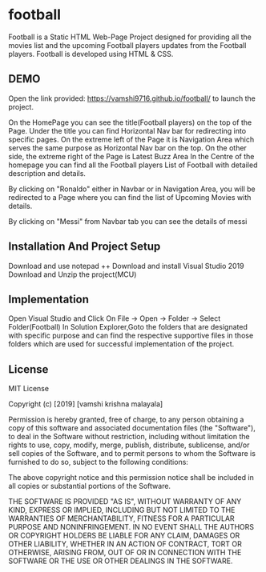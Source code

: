 # football 
Football is a Static HTML Web-Page Project designed for providing all the movies list and the upcoming Football players updates from the Football players.
Football is developed using HTML & CSS.

## DEMO
Open the link provided: https://vamshi9716.github.io/football/ to launch the project.

On the HomePage you can see the title(Football players) on the top of the Page.
Under the title you can find Horizontal Nav bar for redirecting into specific pages.
On the extreme left of the Page it is Navigation Area which serves the same purpose as Horizontal Nav bar on the top.
On the other side, the extreme right of the Page is Latest Buzz Area 
In the Centre of the homepage you can find all the Football players List of Football with detailed description and details.

By clicking on "Ronaldo" either in Navbar or in Navigation Area, you will be redirected to a Page where you can find the list of Upcoming Movies with details.

By clicking on "Messi" from Navbar tab you can see the details of messi

## Installation And Project Setup
Download and use notepad ++
Download and install Visual Studio 2019
Download and Unzip the project(MCU)

## Implementation
Open Visual Studio and Click On File -> Open -> Folder -> Select Folder(Football)
In Solution Explorer,Goto the folders that are designated with specific purpose and can find the respective supportive files in those folders which are used for successful implementation of the project. 

## License      
MIT License

Copyright (c) [2019] [vamshi krishna malayala]

Permission is hereby granted, free of charge, to any person obtaining a copy of this software and associated documentation files (the "Software"), to deal in the Software without restriction, including without limitation the rights to use, copy, modify, merge, publish, distribute, sublicense, and/or sell copies of the Software, and to permit persons to whom the Software is furnished to do so, subject to the following conditions:

The above copyright notice and this permission notice shall be included in all copies or substantial portions of the Software.

THE SOFTWARE IS PROVIDED "AS IS", WITHOUT WARRANTY OF ANY KIND, EXPRESS OR IMPLIED, INCLUDING BUT NOT LIMITED TO THE WARRANTIES OF MERCHANTABILITY, FITNESS FOR A PARTICULAR PURPOSE AND NONINFRINGEMENT. IN NO EVENT SHALL THE AUTHORS OR COPYRIGHT HOLDERS BE LIABLE FOR ANY CLAIM, DAMAGES OR OTHER LIABILITY, WHETHER IN AN ACTION OF CONTRACT, TORT OR OTHERWISE, ARISING FROM, OUT OF OR IN CONNECTION WITH THE SOFTWARE OR THE USE OR OTHER DEALINGS IN THE SOFTWARE.
